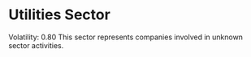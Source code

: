 # Utilities Sector

Volatility: 0.80
This sector represents companies involved in unknown sector activities.
